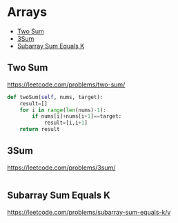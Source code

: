 # Arrays
+ [Two Sum](#two-sum)
+ [3Sum](#3Sum)
+ [Subarray Sum Equals K](#subarray-sum-equals-k)

## Two Sum
https://leetcode.com/problems/two-sum/

```python
def twoSum(self, nums, target):
    result=[]
    for i in range(len(nums)-1):
        if nums[i]+nums[i+1]==target:
            result=[i,i+1]
    return result 

```

## 3Sum
https://leetcode.com/problems/3sum/

```python

```
## Subarray Sum Equals K
https://leetcode.com/problems/subarray-sum-equals-k/v

```python


```
